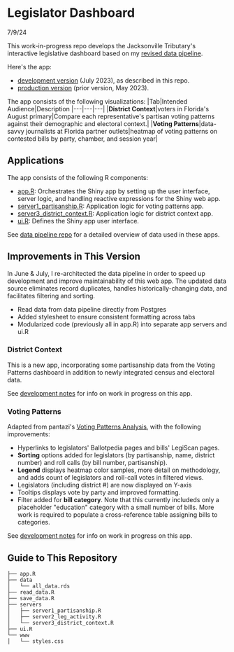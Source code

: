 # Legislator Dashboard
7/9/24

This work-in-progress repo develops the Jacksonville Tributary's interactive legislative dashboard based on my [revised data pipeline](https://github.com/reliablerascal/fl-legislation-etl).

Here's the app:
* [development version](https://mockingbird.shinyapps.io/fl-leg-app-postgres/) (July 2023), as described in this repo.
* [production version](https://shiny.jaxtrib.org) (prior version, May 2023).

The app consists of the following visualizations:
|Tab|Intended Audience|Description
|---|---|---|
|**District Context**|voters in Florida's August primary|Compare each representative's partisan voting patterns against their demographic and electoral context.|
|**Voting Patterns**|data-savvy journalists at Florida partner outlets|heatmap of voting patterns on contested bills by party, chamber, and session year|

<!---
|**Legislator Activity Overview**<br>(TEMPORARILY DISCONTINUED)|policy wonks|an interface for reviewing legislative activity by legislator, as well as searching bills|
--->


## Applications

The app consists of the following R components:

- [app.R](app.R): Orchestrates the Shiny app by setting up the user interface, server logic, and handling reactive expressions for the Shiny web app.
- [server1_partisanship.R](server1_partisanship.R): Application logic for voting patterns app.
- [server3_district_context.R](server3_district_context.R): Application logic for district context app.
- [ui.R](ui.R): Defines the Shiny app user interface.

See [data pipeline repo](https://github.com/reliablerascal/fl-legislation-etl) for a detailed overview of data used in these apps.

## Improvements in This Version
In June &amp; July, I re-architected the data pipeline in order to speed up development and improve maintainability of this web app. The updated data source eliminates record duplicates, handles historically-changing data, and facilitates filtering and sorting.
* Read data from data pipeline directly from Postgres
* Added stylesheet to ensure consistent formatting across tabs
* Modularized code (previously all in app.R) into separate app servers and ui.R

### District Context
This is a new app, incorporating some partisanship data from the Voting Patterns dashboard in addition to newly integrated census and electoral data.

See [development notes](https://docs.google.com/document/d/1e3KDrnpXjKL4OJqFR49hqti77TntPRL7k4AkqSfsefU/edit?usp=drive_link) for info on work in progress on this app.

### Voting Patterns
Adapted from pantazi's [Voting Patterns Analysis](https://shiny.jaxtrib.org/), with the following improvements:
* Hyperlinks to legislators' Ballotpedia pages and bills' LegiScan pages.
* **Sorting** options added for legislators (by partisanship, name, district number) and roll calls (by bill number, partisanship).
* **Legend** displays heatmap color samples, more detail on methodology, and adds count of legislators and roll-call votes in filtered views.
* Legislators (including district #) are now displayed on Y-axis
* Tooltips displays vote by party and improved formatting.
* Filter added for **bill category**. Note that this currently includeds only a placeholder "education" category with a small number of bills. More work is required to populate a cross-reference table assigning bills to categories.

See [development notes](https://docs.google.com/document/d/1OGiJH7B_0j3B38gEtgt_FDhkxzL84ZtGistdup2yYHI/edit?usp=drive_link) for info on work in progress on this app.

## Guide to This Repository
```
├── app.R
├── data
│   └── all_data.rds
├── read_data.R
├── save_data.R
├── servers
│   ├── server1_partisanship.R
│   ├── server2_leg_activity.R
│   └── server3_district_context.R
├── ui.R
└── www
│   └── styles.css
```